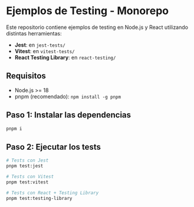 # Ejemplos de Testing - Monorepo

Este repositorio contiene ejemplos de testing en Node.js y React utilizando distintas herramientas:

- **Jest**: en `jest-tests/`
- **Vitest**: en `vitest-tests/`
- **React Testing Library**: en `react-testing/`

## Requisitos

- Node.js >= 18
- pnpm (recomendado): `npm install -g pnpm`

## Paso 1: Instalar las dependencias

```bash
pnpm i
```

## Paso 2: Ejecutar los tests

```bash
# Tests con Jest
pnpm test:jest

# Tests con Vitest
pnpm test:vitest

# Tests con React + Testing Library
pnpm test:testing-library
```
